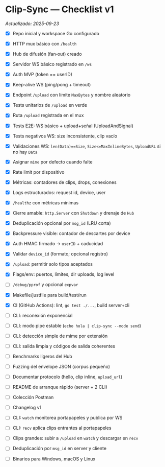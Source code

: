 # Clip‑Sync — Checklist v1

*Actualizado: 2025-09-23*

- [X] Repo inicial y workspace Go configurado
- [X] HTTP mux básico con `/health`
- [X] Hub de difusión (fan‑out) creado
- [X] Servidor WS básico registrado en `/ws`
- [X] Auth MVP (token == userID)
- [X] Keep‑alive WS (ping/pong + timeout)

- [X] Endpoint `/upload` con límite `MaxBytes` y nombre aleatorio
- [X] Tests unitarios de `/upload` en verde
- [X] Ruta `/upload` registrada en el mux
- [X] Tests E2E: WS básico + upload+señal (UploadAndSignal)

- [X] Tests negativos WS: size inconsistente, clip vacío
- [X] Validaciones WS: `len(Data)==Size`, `Size<=MaxInlineBytes`, `UploadURL` si no hay `Data`
- [X] Asignar `mime` por defecto cuando falte
- [X] Rate limit por dispositivo
- [X] Métricas: contadores de clips, drops, conexiones
- [X] Logs estructurados: request id, device, user
- [X] `/healthz` con métricas mínimas
- [X] Cierre amable: `http.Server` con `Shutdown` y drenaje de `Hub`
- [X] Deduplicación opcional por `msg_id` (LRU corta)
- [X] Backpressure visible: contador de descartes por device
- [X] Auth HMAC firmado → `userID` + caducidad

- [X] Validar `device_id` (formato; opcional registro)
- [X] `/upload`: permitir solo tipos aceptados
- [X] Flags/env: puertos, límites, dir uploads, log level
- [ ] `/debug/pprof` y opcional `expvar`

- [X] Makefile/justfile para build/test/run
- [X] CI (GitHub Actions): lint, `go test ./...`, build server+cli

- [ ] CLI: reconexión exponencial
- [ ] CLI: modo pipe estable (`echo hola | clip-sync --mode send`)
- [ ] CLI: detección simple de mime por extensión
- [ ] CLI: salida limpia y códigos de salida coherentes

- [ ] Benchmarks ligeros del Hub
- [ ] Fuzzing del envelope JSON (corpus pequeño)

- [ ] Documentar protocolo (hello, clip inline, `upload_url`)
- [ ] README de arranque rápido (server + 2 CLI)
- [ ] Colección Postman
- [ ] Changelog v1

- [ ] CLI: `watch` monitorea portapapeles y publica por WS
- [ ] CLI: `recv` aplica clips entrantes al portapapeles
- [ ] Clips grandes: subir a `/upload` en `watch` y descargar en `recv`
- [ ] Deduplicación por `msg_id` en server y cliente
- [ ] Binarios para Windows, macOS y Linux
